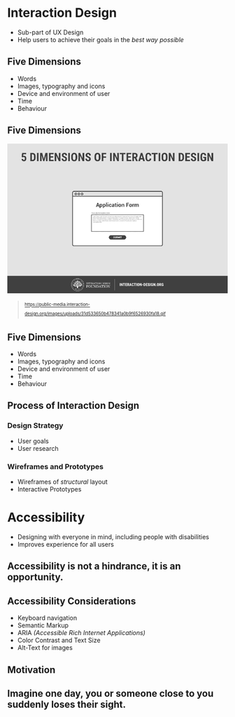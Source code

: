 # Interaction Design
- Sub-part of UX Design
- Help users to achieve their goals in the *best way possible*


## Five Dimensions
- Words
- Images, typography and icons
- Device and environment of user
- Time
- Behaviour


## Five Dimensions
![Five Dimensions](img/dimensions-of-interaction-design.gif)
> <sub><sup>https://public-media.interaction-design.org/images/uploads/31d533650b478341a0b9f6526930fa18.gif</sup></sub>

## Five Dimensions
- Words
- Images, typography and icons
- Device and environment of user
- Time
- Behaviour


## Process of Interaction Design


### Design Strategy
- User goals
- User research


### Wireframes and Prototypes
- Wireframes of *structural* layout
- Interactive Prototypes



# Accessibility
- Designing with everyone in mind, including people with disabilities
- Improves experience for all users


## Accessibility is not a hindrance, it is an opportunity.


## Accessibility Considerations
- Keyboard navigation
- Semantic Markup
- ARIA *(Accessible Rich Internet Applications)*
- Color Contrast and Text Size
- Alt-Text for images


## Motivation


## Imagine one day, you or someone close to you suddenly loses their sight.
